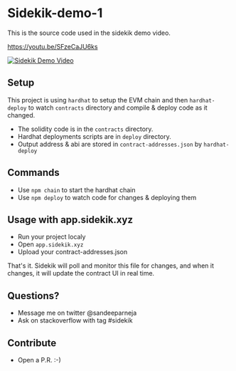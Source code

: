 # Sidekik-demo-1

This is the source code used in the sidekik demo video.

https://youtu.be/SFzeCaJU6ks

[![Sidekik Demo Video](https://i.ibb.co/c13Htbw/image.png)](https://www.youtube.com/watch?v=SFzeCaJU6ks)

## Setup

This project is using `hardhat` to setup the EVM chain and then `hardhat-deploy` to watch `contracts` directory and compile & deploy code as it changed. 

- The solidity code is in the `contracts` directory.
- Hardhat deployments scripts are in `deploy` directory.
- Output address & abi are stored in `contract-addresses.json` by `hardhat-deploy`

## Commands

- Use `npm chain` to start the hardhat chain
- Use `npm deploy` to watch code for changes & deploying them

## Usage with app.sidekik.xyz

- Run your project localy
- Open `app.sidekik.xyz` 
- Upload your contract-addresses.json

That's it. Sidekik will poll and monitor this file for changes, and when it changes, it will update the contract UI in real time.

## Questions?

- Message me on twitter @sandeeparneja
- Ask on stackoverflow with tag #sidekik

## Contribute

- Open a P.R. :-)

